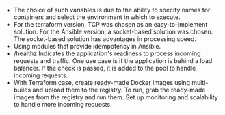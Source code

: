 -  The choice of such variables is due to the ability to specify names for containers and select the environment in which to execute.
- For the terraform version, TCP was chosen as an easy-to-implement solution. 
For the Ansible version, a socket-based solution was chosen. The socket-based solution has advantages in processing speed.
- Using modules that provide idempotency in Ansible.
- /healthz Indicates the application's readiness to process incoming requests and traffic. One use case is if the application is behind a load balancer. If the check is passed, it is added to the pool to handle incoming requests.
- With Terraform case, create ready-made Docker images using multi-builds and upload them to the registry. To run, grab the ready-made images from the registry and run them. Set up monitoring and scalability to handle more incoming requests.